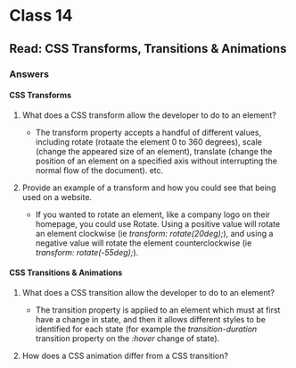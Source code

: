 # Class 14

## Read: CSS Transforms, Transitions & Animations

### Answers

#### CSS Transforms

1. What does a CSS transform allow the developer to do to an element?

   - The transform property accepts a handful of different values, including rotate (rotaate the element 0 to 360 degrees), scale (change the appeared size of an element), translate (change the position of an element on a specified axis without interrupting the normal flow of the document). etc.

2. Provide an example of a transform and how you could see that being used on a website.

   - If you wanted to rotate an element, like a company logo on their homepage, you could use Rotate. Using a positive value will rotate an element clockwise (ie *transform: rotate(20deg);*), and using a negative value will rotate the element counterclockwise (ie *transform: rotate(-55deg);*).
  
#### CSS Transitions & Animations

1. What does a CSS transition allow the developer to do to an element?

   - The transition property is applied to an element which must at first have a change in state, and then it allows different styles to be identified for each state (for example the *transition-duration* transition property on the *:hover* change of state).
    
2. How does a CSS animation differ from a CSS transition?

